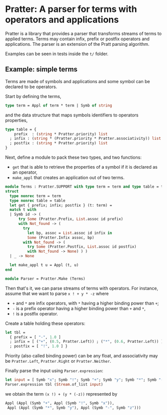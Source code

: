 Pratter: A parser for terms with operators and applications
===========================================================

Pratter is a library that provides a parser that transforms streams of terms to
applied terms.  Terms may contain infix, prefix or postfix operators and
applications.  The parser is an extension of the Pratt parsing algorithm.

Examples can be seen in tests inside the `t/` folder.

Example: simple terms
---------------------

Terms are made of symbols and applications and some symbol can
be declared to be operators.

Start by defining the terms,
``` ocaml
type term = Appl of term * term | Symb of string
```

and the data structure that maps symbols identifiers to operators properties,
```ocaml
type table = {
    prefix  : (string * Pratter.priority) list
  ; infix : (string * (Pratter.priority * Pratter.associativity)) list
  ; postfix : (string * Pratter.priority) list
}
```

Next, define a module to pack these two types, and two functions:

- `get` that is able to retrieve the properties of a symbol if it is declared as
  an operator,
- `make_appl` that creates an application out of two terms.

```ocaml
module Terms : Pratter.SUPPORT with type term = term and type table = table =
struct
  type nonrec term = term
  type nonrec table = table
  let get { prefix; infix; postfix } (t: term) =
  match t with
  | Symb id -> (
      try Some (Pratter.Prefix, List.assoc id prefix)
      with Not_found -> (
        try
          let bp, assoc = List.assoc id infix in
          Some (Pratter.Infix assoc, bp)
        with Not_found -> (
          try Some (Pratter.Postfix, List.assoc id postfix)
          with Not_found -> None) ) )
  | _ -> None

  let make_appl t u = Appl (t, u)
end

module Parser = Pratter.Make (Terms)
```

Then that's it, we can parse streams of terms with operators. For instance,
assume that we want to parse `x ! + y * -z` where

- `+` and `*` are infix operators, with `*` having a higher binding power than
  `+`;
- `-` is a prefix operator having a higher binding power than `+` and `*`,
- `!` is a postfix operator.

Create a table holding these operators:

``` ocaml
let tbl =
  { prefix = [ "-", 1.0 ]
  ; infix = [ ("+", (0.5, Pratter.Left)) ; ("*", (0.6, Pratter.Left)) ]
  ; postfix = [ "!", 1.0 ] }
```

Priority (also called binding power) can be any float, and associativity may be
`Pratter.Left`, `Pratter.Right` or `Pratter.Neither`.

Finally parse the input using `Parser.expression`:
``` ocaml
let input = [ Symb "x"; Symb "!"; Symb "+"; Symb "y"; Symb "*"; Symb "-"; Symb "z"]
Parser.expression tbl (Stream.of_list input)
```
we obtain the term `(x !) + (y * (-z))` represented by

``` ocaml
Appl (Appl (Symb "+", Appl (Symb "!", Symb "x")),
 Appl (Appl (Symb "*", Symb "y"), Appl (Symb "-", Symb "z")))
```
